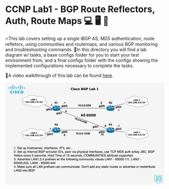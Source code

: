 # CCNP Lab1 - BGP Route Reflectors, Auth, Route Maps :computer: :desktop_computer: :floppy_disk:

🔥This lab covers setting up a single iBGP AS, MD5 authentication, route refletors, using communities and routemaps, and various BGP monitoring and troubleshooting commands.
📔In this directory you will find a lab diagram w/ tasks, a base configs folder for you to start your test environment from, and a final configs folder with the configs showing the implemented configurations necessary to complete the tasks.

🚶A video walkthrough of this lab can be found [here](youtube.com/c/cyberinsight).

![Lab 1 diagram](https://raw.githubusercontent.com/JohnBreth/CCNP-Labs/master/BGP/Lab1%20-%20BGP%20RR%2C%20Auth%2C%20Route%20Maps/Base%20Configs/Cisco%20BGP%20Lab%201.drawio.png)
